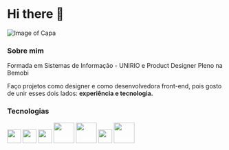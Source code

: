 # Hi there 👋
![Image of Capa](https://i.ibb.co/rHgQMPJ/background-git.png)

### Sobre mim

Formada em Sistemas de Informação - UNIRIO e Product Designer Pleno na Bemobi

Faço projetos como designer e como desenvolvedora front-end, pois gosto de unir esses dois lados: __experiência e tecnologia.__

### Tecnologias

<img src="https://user-images.githubusercontent.com/52511574/128408001-34764345-4b6f-4a44-9a3d-2b18ed6e911f.png" width="32">  <img src="https://user-images.githubusercontent.com/52511574/128408043-fceaa4f6-d2fb-4351-8ed8-2f303b1bffb7.png" width="32">  <img src="https://user-images.githubusercontent.com/52511574/128408074-3c7890dd-c3c7-48a4-a3a9-8602f7ba172d.png" width="32"> <img src="https://user-images.githubusercontent.com/52511574/128407880-21c108bd-5a23-4334-8085-59c78f0f4574.png" width="48"> <img src="https://user-images.githubusercontent.com/52511574/128409607-e9b89c80-e9cb-4e28-bfc4-ee9112ff67b6.png" width="48"> <img src="https://user-images.githubusercontent.com/52511574/128409489-1eb44c81-0e49-472f-b031-8594bee97233.png" width="32"> <img src="https://user-images.githubusercontent.com/52511574/128427865-78662603-71d5-478f-97ca-82df0b1cc629.png" width="48">


<!--
**LuisaCRodrigues/LuisaCRodrigues** is a ✨ _special_ ✨ repository because its `README.md` (this file) appears on your GitHub profile.

Here are some ideas to get you started:

- 🔭 I’m currently working on ...
- 🌱 I’m currently learning ...
- 👯 I’m looking to collaborate on ...
- 🤔 I’m looking for help with ...
- 💬 Ask me about ...
- 📫 How to reach me: ...
- 😄 Pronouns: ...
- ⚡ Fun fact: ...
-->

